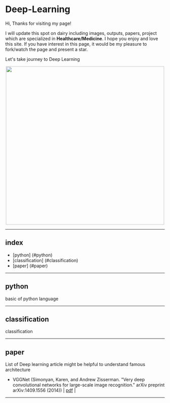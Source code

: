 # Deep-Learning


Hi, Thanks for visiting my page!

I will update this spot on dairy including images, outputs, papers, project which are specialized in <b>Healthcare/Medicine</b>. I hope you enjoy and love this site.
If you have interest in this page, it would be my pleasure to fork/watch the page and present a star.

Let's take journey to Deep Learning

<p align="center">
 <img src="https://blogs.nvidia.com/wp-content/uploads/2018/04/xx-health-care-key-visual.jpg"; width="500px">
</p>
 
 
 ----------------
 
 
 ## index
 * [python] (#python)
 * [classification] (#classification)
 * [paper] (#paper)
 
 
 -----------------
 
 
 ## python
 
 
 basic of python language
 
 
 -----------------
 
 
 ## classification
 
 
 classification
 
 
 -------------------
 
 
 ## paper
 
 
 List of Deep learning article might be helpful to understand famous architecture
 
 - VGGNet (Simonyan, Karen, and Andrew Zisserman. "Very deep convolutional networks for large-scale image recognition." arXiv preprint arXiv:1409.1556 (2014)) | [pdf](https://arxiv.org/pdf/1409.1556.pdf "vgg_pdf") |
 
 
 --------------------
 
